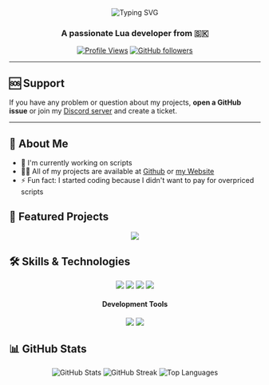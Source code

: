 <div align="center">
  <img src="https://readme-typing-svg.herokuapp.com?font=Fira+Code&size=27&duration=3000&pause=1000&color=2F81F7&center=true&vCenter=true&width=435&lines=Hi+there%2C+I'm+f1f+%F0%9F%91%8B;Lua+Developer;FiveM+Enthusiast;Always+learning+new+things" alt="Typing SVG" />
</div>

<h3 align="center">A passionate Lua developer from  🇸🇰</h3>

<div align="center">

[![Profile Views](https://komarev.com/ghpvc/?username=f1fSK&label=Profile%20views&color=0e75b6&style=flat)](https://github.com/f1fSK)
[![GitHub followers](https://img.shields.io/github/followers/f1fSK?label=Followers&style=social)](https://github.com/f1fSK?tab=followers)

</div>

---

## 🆘 Support

If you have any problem or question about my projects, **open a GitHub issue** or join my [Discord server](https://discord.gg/hZHWNWvwm3) and create a ticket.

---

## 🧐 About Me

- 🔭 I'm currently working on scripts
- 👨‍💻 All of my projects are available at [Github](https://github.com/f1fSK) or [my Website](https://f1fsk.github.io)
- ⚡ Fun fact: I started coding because I didn't want to pay for overpriced scripts

## 🚀 Featured Projects

<div align="center">
  <a href="https://github.com/f1fSK/weapon_sling">
    <img src="https://github-readme-stats.vercel.app/api/pin/?username=f1fSK&repo=txadminlogs&theme=dark" />
  </a>
</div>

## 🛠️ Skills & Technologies

<div align="center">
  <img src="https://img.shields.io/badge/Lua-2C2D72?style=for-the-badge&logo=lua&logoColor=white" />
  <img src="https://img.shields.io/badge/JavaScript-F7DF1E?style=for-the-badge&logo=javascript&logoColor=black" />
  <img src="https://img.shields.io/badge/HTML5-E34F26?style=for-the-badge&logo=html5&logoColor=white" />
  <img src="https://img.shields.io/badge/CSS3-1572B6?style=for-the-badge&logo=css3&logoColor=white" />
</div>

<h4 align="center">Development Tools</h4>
<div align="center">
  <img src="https://img.shields.io/badge/VSCode-007ACC?style=for-the-badge&logo=visual-studio-code&logoColor=white" />
  <img src="https://img.shields.io/badge/GitHub-181717?style=for-the-badge&logo=github&logoColor=white" />
</div>

## 📊 GitHub Stats

<div align="center">
  <img src="https://github-readme-stats.vercel.app/api?username=f1fSK&show_icons=true&theme=dark" alt="GitHub Stats" />
  <img src="https://github-readme-streak-stats.herokuapp.com/?user=f1fSK&theme=dark" alt="GitHub Streak" />
  <img src="https://github-readme-stats.vercel.app/api/top-langs/?username=f1fSK&layout=compact&theme=dark" alt="Top Languages" />
</div>
